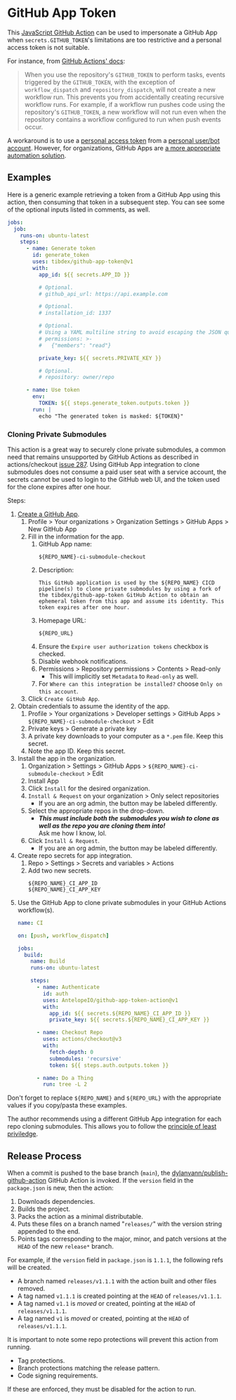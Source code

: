 # GitHub App Token
This [JavaScript GitHub Action](https://help.github.com/en/actions/building-actions/about-actions#javascript-actions) can be used to impersonate a GitHub App when `secrets.GITHUB_TOKEN`'s limitations are too restrictive and a personal access token is not suitable.

For instance, from [GitHub Actions' docs](https://docs.github.com/en/actions/using-workflows/triggering-a-workflow#triggering-a-workflow-from-a-workflow):

> When you use the repository's `GITHUB_TOKEN` to perform tasks, events triggered by the `GITHUB_TOKEN`, with the exception of `workflow_dispatch` and `repository_dispatch`, will not create a new workflow run.
> This prevents you from accidentally creating recursive workflow runs.
> For example, if a workflow run pushes code using the repository's `GITHUB_TOKEN`, a new workflow will not run even when the repository contains a workflow configured to run when push events occur.

A workaround is to use a [personal access token](https://help.github.com/en/github/authenticating-to-github/creating-a-personal-access-token-for-the-command-line) from a [personal user/bot account](https://help.github.com/en/github/getting-started-with-github/types-of-github-accounts#personal-user-accounts).
However, for organizations, GitHub Apps are [a more appropriate automation solution](https://developer.github.com/apps/differences-between-apps/#machine-vs-bot-accounts).

## Examples
Here is a generic example retrieving a token from a GitHub App using this action, then consuming that token in a subsequent step. You can see some of the optional inputs listed in comments, as well.
```yml
jobs:
  job:
    runs-on: ubuntu-latest
    steps:
      - name: Generate token
        id: generate_token
        uses: tibdex/github-app-token@v1
        with:
          app_id: ${{ secrets.APP_ID }}

          # Optional.
          # github_api_url: https://api.example.com

          # Optional.
          # installation_id: 1337

          # Optional.
          # Using a YAML multiline string to avoid escaping the JSON quotes.
          # permissions: >-
          #   {"members": "read"}

          private_key: ${{ secrets.PRIVATE_KEY }}

          # Optional.
          # repository: owner/repo

      - name: Use token
        env:
          TOKEN: ${{ steps.generate_token.outputs.token }}
        run: |
          echo "The generated token is masked: ${TOKEN}"
```

### Cloning Private Submodules
This action is a great way to securely clone private submodules, a common need that remains unsupported by GitHub Actions as described in actions/checkout [issue 287](https://github.com/actions/checkout/issues/287). Using GitHub App integration to clone submodules does not consume a paid user seat with a service account, the secrets cannot be used to login to the GitHub web UI, and the token used for the clone expires after one hour.

Steps:
1. [Create a GitHub App](https://docs.github.com/en/developers/apps/building-github-apps/creating-a-github-app).
    1. Profile > Your organizations > Organization Settings > GitHub Apps > New GitHub App
    1. Fill in the information for the app.
        1. GitHub App name:
            ```
            ${REPO_NAME}-ci-submodule-checkout
            ```
        1. Description:
            ```
            This GitHub application is used by the ${REPO_NAME} CICD pipeline(s) to clone private submodules by using a fork of the tibdex/github-app-token GitHub Action to obtain an ephemeral token from this app and assume its identity. This token expires after one hour.
            ```
        1. Homepage URL:
            ```
            ${REPO_URL}
            ```
        1. Ensure the `Expire user authorization tokens` checkbox is checked.
        1. Disable webhook notifications.
        1. Permissions > Repository permissions > Contents > Read-only
            - This will implicitly set `Metadata` to `Read-only` as well.
        1. For `Where can this integration be installed?` choose `Only on this account`.
    1. Click `Create GitHub App`.
1. Obtain credentials to assume the identity of the app.
    1. Profile > Your organizations > Developer settings > GitHub Apps > `${REPO_NAME}-ci-submodule-checkout` > Edit
    1. Private keys > Generate a private key
    1. A private key downloads to your computer as a `*.pem` file. Keep this secret.
    1. Note the app ID. Keep this secret.
1. Install the app in the organization.
    1. Organization > Settings > GitHub Apps > `${REPO_NAME}-ci-submodule-checkout` > Edit
    1. Install App
    1. Click `Install` for the desired organization.
    1. `Install & Request` on your organization > Only select repositories
        - If you are an org admin, the button may be labeled differently.
    1. Select the appropriate repos in the drop-down.
        - **_This must include both the submodules you wish to clone as well as the repo you are cloning them into!_**  
          Ask me how I know, lol.
    1. Click `Install & Request`.
        - If you are an org admin, the button may be labeled differently.
1. Create repo secrets for app integration.
    1. Repo > Settings > Secrets and variables > Actions
    1. Add two new secrets.
        ```
        ${REPO_NAME}_CI_APP_ID
        ${REPO_NAME}_CI_APP_KEY
        ```
1. Use the GitHub App to clone private submodules in your GitHub Actions workflow(s).
    ```yaml
    name: CI

    on: [push, workflow_dispatch]

    jobs:
      build:
        name: Build
        runs-on: ubuntu-latest

        steps:
          - name: Authenticate
            id: auth
            uses: AntelopeIO/github-app-token-action@v1
            with:
              app_id: ${{ secrets.${REPO_NAME}_CI_APP_ID }}
              private_key: ${{ secrets.${REPO_NAME}_CI_APP_KEY }}

          - name: Checkout Repo
            uses: actions/checkout@v3
            with:
              fetch-depth: 0
              submodules: 'recursive'
              token: ${{ steps.auth.outputs.token }}

          - name: Do a Thing
            run: tree -L 2
    ```

Don't forget to replace `${REPO_NAME}` and `${REPO_URL}` with the appropriate values if you copy/pasta these examples.

The author recommends using a different GitHub App integration for each repo cloning submodules. This allows you to follow the [principle of least priviledge](https://en.wikipedia.org/wiki/Principle_of_least_privilege).

## Release Process
When a commit is pushed to the base branch (`main`), the [dylanvann/publish-github-action](https://github.com/DylanVann/publish-github-action) GitHub Action is invoked. If the `version` field in the `package.json` is new, then the action:
1. Downloads dependencies.
1. Builds the project.
1. Packs the action as a minimal distributable.
1. Puts these files on a branch named "`releases/`" with the version string appended to the end.
1. Points tags corresponding to the major, minor, and patch versions at the `HEAD` of the new `release*` branch.

For example, if the `version` field in `package.json` is `1.1.1`, the following refs will be created.
- A branch named `releases/v1.1.1` with the action built and other files removed.
- A tag named `v1.1.1` is created pointing at the `HEAD` of `releases/v1.1.1`.
- A tag named `v1.1` is _moved_ or created, pointing at the `HEAD` of `releases/v1.1.1`.
- A tag named `v1` is _moved_ or created, pointing at the `HEAD` of `releases/v1.1.1`.

It is important to note some repo protections will prevent this action from running.
- Tag protections.
- Branch protections matching the release pattern.
- Code signing requirements.

If these are enforced, they must be disabled for the action to run.
